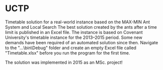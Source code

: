 # UCTP
Timetable solution for a real-world instance based on the MAX-MIN Ant System and Local Search
The best solution created by the ants after a time limit is published in an Excel file.
The instance is based on Covenant University's timetable instance for the 2013–2015 period. Some new demands have been required of an automated solution since then.
Navigate to the "...\bin\Debug" folder and create an empty Excel file called "Timetable.xlsx" before you run the program for the first time.

The solution was implemented in 2015 as an MSc. project!
